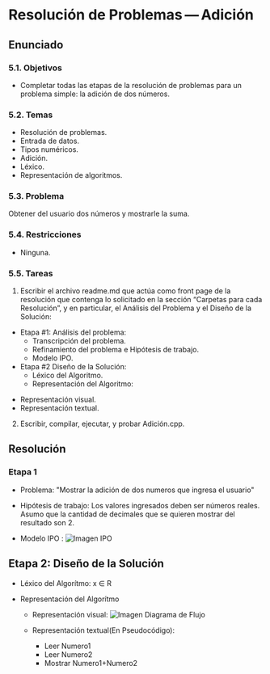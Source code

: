 # Resolución de Problemas — Adición

## Enunciado

### 5.1. Objetivos

* Completar todas las etapas de la resolución de problemas para un problema
simple: la adición de dos números.

### 5.2. Temas

* Resolución de problemas.
* Entrada de datos.
* Tipos numéricos.
* Adición.
* Léxico.
* Representación de algoritmos.

### 5.3. Problema

Obtener del usuario dos números y mostrarle la suma.

### 5.4. Restricciones

* Ninguna.

### 5.5. Tareas

1. Escribir el archivo readme.md que actúa como front page de la resolución que
contenga lo solicitado en la sección “Carpetas para cada Resolución”, y en
particular, el Análisis del Problema y el Diseño de la Solución:

- Etapa #1: Análisis del problema:
  - Transcripción del problema.
  - Refinamiento del problema e Hipótesis de trabajo.
  - Modelo IPO.
- Etapa #2 Diseño de la Solución:
  - Léxico del Algoritmo.
  - Representación del Algoritmo:
* Representación visual.
* Representación textual.

2. Escribir, compilar, ejecutar, y probar Adición.cpp.

## Resolución

### Etapa 1

* Problema: "Mostrar la adición de dos numeros que ingresa el usuario"

* Hipótesis de trabajo: Los valores ingresados deben ser números reales. Asumo que la cantidad de decimales que se quieren mostrar del resultado son 2.

* Modelo IPO : ![Imagen IPO](https://github.com/gmacedarodriguez/Images/blob/master/Diagrama%20de%20flujo.jpg)

## Etapa 2: Diseño de la Solución

* Léxico del Algorítmo: x ∈ R

- Representación del Algorítmo
  - Representación visual: ![Imagen Diagrama de Flujo](https://github.com/gmacedarodriguez/Images/blob/master/Diagrama%20de%20flujo.jpg)
  
  - Representación textual(En Pseudocódigo): 
    - Leer Numero1
    - Leer Numero2
    - Mostrar Numero1+Numero2
  
